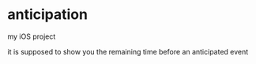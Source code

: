 # anticipation
my iOS project 

it is supposed to show you the remaining time before an anticipated event
